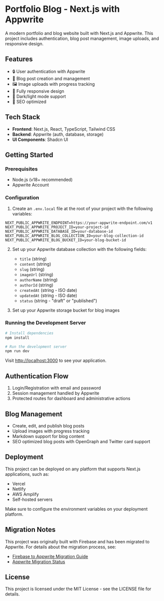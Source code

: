 # Portfolio Blog - Next.js with Appwrite

A modern portfolio and blog website built with Next.js and Appwrite. This project includes authentication, blog post management, image uploads, and responsive design.

## Features

- 🔒 User authentication with Appwrite
- 📝 Blog post creation and management
- 🖼️ Image uploads with progress tracking
- 📱 Fully responsive design
- 🎨 Dark/light mode support
- 🚀 SEO optimized

## Tech Stack

- **Frontend**: Next.js, React, TypeScript, Tailwind CSS
- **Backend**: Appwrite (auth, database, storage)
- **UI Components**: Shadcn UI

## Getting Started

### Prerequisites

- Node.js (v18+ recommended)
- Appwrite Account

### Configuration

1. Create an `.env.local` file at the root of your project with the following variables:

```env
NEXT_PUBLIC_APPWRITE_ENDPOINT=https://your-appwrite-endpoint.com/v1
NEXT_PUBLIC_APPWRITE_PROJECT_ID=your-project-id
NEXT_PUBLIC_APPWRITE_DATABASE_ID=your-database-id
NEXT_PUBLIC_APPWRITE_BLOG_COLLECTION_ID=your-blog-collection-id
NEXT_PUBLIC_APPWRITE_BLOG_BUCKET_ID=your-blog-bucket-id
```

2. Set up your Appwrite database collection with the following fields:
   - `title` (string)
   - `content` (string)
   - `slug` (string)
   - `imageUrl` (string)
   - `authorName` (string)
   - `authorId` (string)
   - `createdAt` (string - ISO date)
   - `updatedAt` (string - ISO date)
   - `status` (string - "draft" or "published")

3. Set up your Appwrite storage bucket for blog images

### Running the Development Server

```bash
# Install dependencies
npm install

# Run the development server
npm run dev
```

Visit [http://localhost:3000](http://localhost:3000) to see your application.

## Authentication Flow

1. Login/Registration with email and password
2. Session management handled by Appwrite
3. Protected routes for dashboard and administrative actions

## Blog Management

- Create, edit, and publish blog posts
- Upload images with progress tracking
- Markdown support for blog content
- SEO optimized blog posts with OpenGraph and Twitter card support

## Deployment

This project can be deployed on any platform that supports Next.js applications, such as:
- Vercel
- Netlify
- AWS Amplify
- Self-hosted servers

Make sure to configure the environment variables on your deployment platform.

## Migration Notes

This project was originally built with Firebase and has been migrated to Appwrite. For details about the migration process, see:
- [Firebase to Appwrite Migration Guide](./FIREBASE_TO_APPWRITE_MIGRATION.md)
- [Appwrite Migration Status](./APPWRITE_MIGRATION_STATUS.md)

## License

This project is licensed under the MIT License - see the LICENSE file for details.
